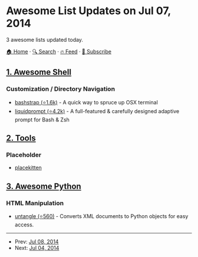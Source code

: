 # Awesome List Updates on Jul 07, 2014

3 awesome lists updated today.

[🏠 Home](/README.md) · [🔍 Search](https://test.trackawesomelist.com/search/) · [🔥 Feed](https://test.trackawesomelist.com/rss.xml) · [📮 Subscribe](https://trackawesomelist.us17.list-manage.com/subscribe?u=d2f0117aa829c83a63ec63c2f&id=36a103854c)



## [1. Awesome Shell](/content/alebcay/awesome-shell/README.md)

### Customization / Directory Navigation

*   [bashstrap (⭐1.6k)](https://github.com/barryclark/bashstrap) - A quick way to spruce up OSX terminal
*   [liquidprompt (⭐4.2k)](https://github.com/nojhan/liquidprompt) - A full-featured & carefully designed adaptive prompt for Bash & Zsh

## [2. Tools](/content/lvwzhen/tools/README.md)

### Placeholder

*   [placekitten](http://placekitten.com/)

## [3. Awesome Python](/content/vinta/awesome-python/README.md)

### HTML Manipulation

*   [untangle (⭐560)](https://github.com/stchris/untangle) - Converts XML documents to Python objects for easy access.

---

- Prev: [Jul 08, 2014](/content/2014/07/08/README.md)
- Next: [Jul 04, 2014](/content/2014/07/04/README.md)